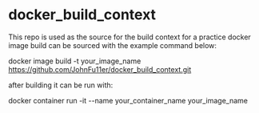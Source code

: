 # docker_build_context

This repo is used as the source for the build context for a practice docker image build
can be sourced with the example command below:

docker image build -t your_image_name https://github.com/JohnFu11er/docker_build_context.git


after building it can be run with:

docker container run -it --name your_container_name your_image_name
